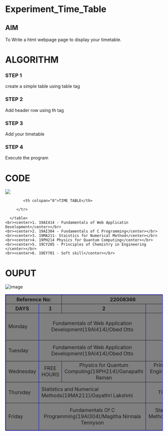 # Experiment_Time_Table

## AIM
To Write a html webpage page to display your timetable.

# ALGORITHM
### STEP 1
create a simple table using table tag
### STEP 2
Add header row using th tag
### STEP 3
Add your timetable
### STEP 4
Execute the program

# CODE
<!DOCTYPE html>
<html>

   <head>
      <title>TIME TABLE</title>
   </head>

   <body>
 <img src="logo.png"></img>
      <table border = "1" cellspacing="1" bordercolor="blue" bgcolor="grey">
         <tr>
       
            <th colspan="8">TIME TABLE</th>

         </tr>
 <tr>
  <th colspan="2">Reference No:</th>
         <th colspan="2">22008366</th>
  <th colspan="2">Name: </th>
  <th colspan="2">SAFEEQ FAZIL</th>
 </tr>
         <tr>
            <th>DAYS</th>
            <th>1</th>
            <th>2</th>
            <th>3</th>
            <th>4</th>
            <th>5</th>
            <th>6</th>
            <th>7</th>
            <th>8</th> 
            <th>9</th>
         </tr>
       
 
  <tr>
             <td>Monday</td>
             <td colspan="2"><center>Fundamentals of Web Application Development(19AI414)/Obed Otto</center></td>
             <td colspan="2"><center>FREE HOURS</center></td>
             <td><center>Mentoring/(ECA-M-AIDS)/Shanmuga Priya S</center></td>
             <td colspan="2"><center>Fundamentals Of C Programming(19AI304)/Magitha Nirmala Tennyson</center></td>
             <td><center>Statistics and Numerical Methods(19MA211)/Gayathri Lakshmi</center></td>
</tr>
<tr>
             <td>Tuesday</td>
             <td colspan="2"><center>Fundamentals of Web Application Development(19AI414)/Obed Otto</center></td>
             <td colspan="2"><center>FREE HOURS</center></td>
             <td><center>LUNCH BREAK</center></td>
             <td colspan="2"<center>Coding Practice T06(CPT06)/Jeevitha Subramani</center></td>
</tr>
<tr>
             <td>Wednesday</td>
             <td colspan="1"><center>FREE HOURS</center></td>
             <td colspan="1"><center>Physics for Quantum Computing(19PH214)/Ganapathi Raman</center></td>
             <td colspan="2"><center>Principles of Chemistry in Engineering(19CY205)/Dolli H</center></td>
             <td><center>LUNCH BREAK</center></td>
             <td colspan="2"><center>Soft Skill(19EY701)/Saranya V</center></td>
</tr>
  <tr>
             <td>Thursday</td>
             <td colspan="2"<center>Statistics and Numerical Methods(19MA211)/Gayathri Lakshmi</center></td>
             <td colspan="2"><center>Coding Practice T06(CPT06)/Jeevitha Subramani</center></td>
             <td><center>LUNCH BREAK</center></td>
             <td colspan="2"><center>Principles of Chemistry in Engineering(19CY205)/Dolli H</center></td>
             <td colspan="2"><center>Physics for Quantum Computing(19PH214)/Ganapathi Raman</center></td>
</tr>
<tr>
             <td>Friday</td>
             <td colspan="2"><center>Fundamentals Of C Programming(19AI304)/Magitha Nirmala Tennyson</center></td>
             <td colspan="2"><center>Statistics and Numerical Methods(19MA211)/Gayathri Lakshmi</center></td>
             <td><center>LUNCH BREAK</center></td>
             <td colspan="2"><center>Fundamentals of Web Application Development(19AI414)/Obed Otto</center></td>
</tr>

 
        
      </table>
    <br><center>1. 19AI414 - Fundamentals of Web Applicatin Development</center></br>
    <br><center>2. 19AI304 - Fundamentals of C Programming</center></br>
    <br><center>3. 19MA211- Staistics for Numerical Method</center></br>
    <br><center>4. 19PH214 Physics for Quantum Computing</center></br>
    <br><center>5. 19CY205 - Principles of Chemistry in Engineering </center></br>
    <br><center>6. 19EY701 - Soft skill</center></br>
    
      
     
   </body>
</html>

# OUPUT
![image](https://user-images.githubusercontent.com/118680361/211469383-217c0243-d4f9-466b-a7dc-2e6e26f0b68f.png)


